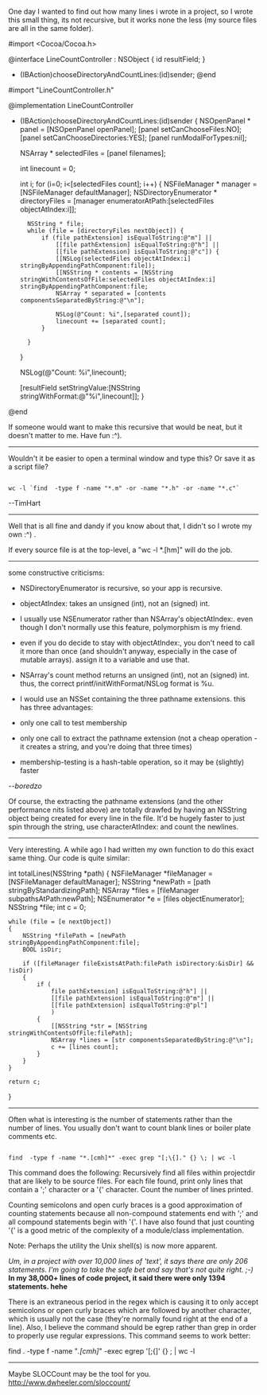 One day I wanted to find out how many lines i wrote in a project, so I wrote this small thing, its not recursive, but it works none the less (my source files are all in the same folder).

    
#import <Cocoa/Cocoa.h>


@interface LineCountController : NSObject {
	id resultField;
}
- (IBAction)chooseDirectoryAndCountLines:(id)sender;
@end

#import "LineCountController.h"


@implementation LineCountController

- (IBAction)chooseDirectoryAndCountLines:(id)sender
{
	NSOpenPanel * panel = [NSOpenPanel openPanel];
	[panel setCanChooseFiles:NO];
	[panel setCanChooseDirectories:YES];
	[panel runModalForTypes:nil];
	
	NSArray * selectedFiles = [panel filenames];
	
	int linecount = 0;
	
	int i;
	for (i=0; i<[selectedFiles count]; i++)
	{
		NSFileManager * manager = [NSFileManager defaultManager];
		NSDirectoryEnumerator * directoryFiles = [manager enumeratorAtPath:[selectedFiles objectAtIndex:i]];
		
		NSString * file;
		while (file = [directoryFiles nextObject]) {
			if (file pathExtension] isEqualToString:@"m"] ||
				[[file pathExtension] isEqualToString:@"h"] ||
				[[file pathExtension] isEqualToString:@"c"]) {
				[[NSLog(selectedFiles objectAtIndex:i] stringByAppendingPathComponent:file]);
				[[NSString * contents = [NSString stringWithContentsOfFile:selectedFiles objectAtIndex:i] stringByAppendingPathComponent:file;
				NSArray * separated = [contents componentsSeparatedByString:@"\n"];
				
				NSLog(@"Count: %i",[separated count]);
				linecount += [separated count];
			}
			
		}
	}
	
	NSLog(@"Count: %i",linecount);
	
	[resultField setStringValue:[NSString stringWithFormat:@"%i",linecount]];
}

@end


If someone would want to make this recursive that would be neat, but it doesn't matter to me. Have fun :^).

----

Wouldn't it be easier to open a terminal window and type this? Or save it as a script file?

<code>
wc -l `find <myProjectDir> -type f -name "*.m" -or -name "*.h" -or -name "*.c"`
</code>

--TimHart

----

Well that is all fine and dandy if you know about that, I didn't so I wrote my own :^) .

If every source file is at the top-level, a "wc -l *.[hm]" will do the job.

----

some constructive criticisms:


* NSDirectoryEnumerator is recursive, so your app is recursive.
* objectAtIndex: takes an unsigned (int), not an (signed) int.
* I usually use NSEnumerator rather than NSArray's obj<nowiki/>ectAtIndex:. even though I don't normally use this feature, polymorphism is my friend.
* even if you do decide to stay with objectAtIndex:, you don't need to call it more than once (and shouldn't anyway, especially in the case of mutable arrays). assign it to a variable and use that.
* NSArray's count method returns an unsigned (int), not an (signed) int. thus, the correct printf/initWithFormat/NSLog format is %u.
* I would use an NSSet containing the three pathname extensions. this has three advantages:

* only one call to test membership
* only one call to extract the pathname extension (not a cheap operation - it creates a string, and you're doing that three times)
* membership-testing is a hash-table operation, so it may be (slightly) faster



*--boredzo*

Of course, the extracting the pathname extensions (and the other performance nits listed above) are totally drawfed by having an NSString object being created for every line in the file.  It'd be hugely faster to just spin through the string, use characterAtIndex: and count the newlines.

----

Very interesting. A while ago I had written my own function to do this exact same thing. Our code is quite similar:
    
int totalLines(NSString *path)
{
	NSFileManager *fileManager = [NSFileManager defaultManager];
	NSString *newPath = [path stringByStandardizingPath];
	NSArray *files = [fileManager subpathsAtPath:newPath];
	NSEnumerator *e = [files objectEnumerator];
	NSString *file;
	int c = 0;
	
	while (file = [e nextObject])
	{
		NSString *filePath = [newPath stringByAppendingPathComponent:file];
		BOOL isDir;

		if ([fileManager fileExistsAtPath:filePath isDirectory:&isDir] && !isDir)
		{
			if (
				file pathExtension] isEqualToString:@"h"] ||
				[[file pathExtension] isEqualToString:@"m"] ||
				[[file pathExtension] isEqualToString:@"pl"]
				)
			{
				[[NSString *str = [NSString stringWithContentsOfFile:filePath];
				NSArray *lines = [str componentsSeparatedByString:@"\n"];
				c += [lines count];
			}
		}
	}
	
	return c;
}


----

Often what is interesting is the number of statements rather than the number of lines.  You usually don't want to count blank lines or boiler plate comments etc.

<code>
find <projectdir> -type f -name "*.[cmh]*" -exec grep "[;\{]." {} \; | wc -l
</code>

This command does the following:
Recursively find all files within projectdir that are likely to be source files.
For each file found, print only lines that contain a ';' character or a '{' character.
Count the number of lines printed.

Counting semicolons and open curly braces is a good approximation of counting statements because all non-compound statements end with ';' and all compound statements begin with '{'.  I have also found that just counting '{' is a good metric of the complexity of a module/class implementation.

Note: Perhaps the utility the Unix shell(s) is now more apparent.

*Um, in a project with over 10,000 lines of 'text', it says there are only 206 statements. I'm going to take the safe bet and say that's not quite right. ;-)* **In my 38,000+ lines of code project, it said there were only 1394 statements. hehe**

There is an extraneous period in the regex which is causing it to only accept semicolons or open curly braces which are followed by another character, which is usually not the case (they're normally found right at the end of a line). Also, I believe the command should be egrep rather than grep in order to properly use regular expressions. This command seems to work better:
    
find . -type f -name "*.[cmh]*" -exec egrep '[;{]' {} \; | wc -l

 
----

Maybe SLOCCount may be the tool for you. http://www.dwheeler.com/sloccount/

